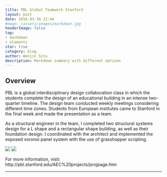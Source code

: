 ```yaml
---
title: PBL Global Teamwork Stanford
layout: post
date: 2016-03-30 22:44
#mage: /assets/images/markdown.jpg
headerImage: false
tag:
- markdown
- elements
star: true
category: blog
author: Wenjin Situ
description: Markdown summary with different options
---
```


## Overview

<p>PBL is a global interdisciplinary design collaboration class in which the students complete the design of an educational building in an intense two-quarter timeline. The design team conducted weekly meetings considering different time zones. Students from European institutes came to Stanford in the final week and made the presentation as a team.  </p>

<p>As a structural engineer in the team, I completed two structural systems design for a L shape and a rectangular shape building, as well as their foundation design. I coordinated with the architect and implemented the exposed voronoi panel system with the use of grasshopper scripting.</p>      

<img class="image" src="{{ site.url }}/{{ site.PBLGroupPicture }}">
<img class="image" src="{{ site.url }}/{{ site.PBLFinalPicture }}">
<p>
For more information, visit: http://pbl.stanford.edu/AEC%20projects/projpage.htm
</p>


---
